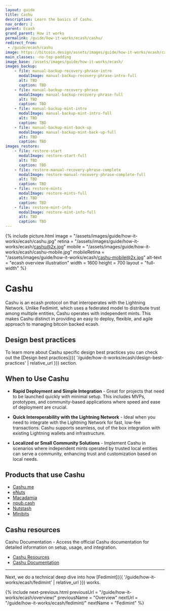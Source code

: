 ```yaml
---
layout: guide
title: Cashu
description: Learn the basics of Cashu.
nav_order: 2
parent: Ecash
grand_parent: How it works
permalink: /guide/how-it-works/ecash/cashu/
redirect_from:
 - /guide/ecash/cashu
image: https://bitcoin.design/assets/images/guide/how-it-works/ecash/cashu.jpg
main_classes: -no-top-padding
image_base: /assets/images/guide/how-it-works/ecash/
images_backup:
    - file: manual-backup-recovery-phrase-intro
      modalImage: manual-backup-recovery-phrase-intro-full
      alt: TBD
      caption: TBD
    - file: manual-backup-recovery-phrase
      modalImage: manual-backup-recovery-phrase-full
      alt: TBD
      caption: TBD
    - file: manual-backup-mint-intro
      modalImage: manual-backup-mint-intro-full
      alt: TBD
      caption: TBD
    - file: manual-backup-mint-back-up
      modalImage: manual-backup-mint-back-up-full
      alt: TBD
      caption: TBD
images_restore:
    - file: restore-start
      modalImage: restore-start-full
      alt: TBD
      caption: TBD
    - file: restore-manual-recovery-phrase-complete
      modalImage: restore-manual-recovery-phrase-complete-full
      alt: TBD
      caption: TBD
    - file: restore-mints
      modalImage: restore-mints-full
      alt: TBD
      caption: TBD
    - file: restore-mint-info
      modalImage: restore-mint-info-full
      alt: TBD
      caption: TBD
---
```


<!--

Editor's notes

Explains generally how Cashu works.

Illustration sources

TBD

-->

{% include picture.html
   image = "/assets/images/guide/how-it-works/ecash/cashu.jpg"
   retina = "/assets/images/guide/how-it-works/ecash/cashu@2x.jpg"
   mobile = "/assets/images/guide/how-it-works/ecash/cashu-mobile.jpg"
   mobileRetina = "/assets/images/guide/how-it-works/ecash/cashu-mobile@2x.jpg"
   alt-text = "ecash overview illustration"
   width = 1600
   height = 700
   layout = "full-width"
%}

# Cashu
Cashu is an ecash protocol on that interoperates with the Lightning Network. Unlike Fedimint, which uses a federated model to distribute trust among multiple entities, Cashu operates with independent mints. This makes Cashu distinct in providing an easy to deploy, flexible, and agile approach to managing bitcoin backed ecash.

## Design best practices
To learn more about Cashu specific design best practices you can check out the [Design best practices]({{ '/guide/how-it-works/ecash/design-best-practices' | relative_url }}) section.

## When to Use Cashu

* **Rapid Deployment and Simple Integration** - Great for projects that need to be launched quickly with minimal setup. This includes MVPs, prototypes, and community-based applications where speed and ease of deployment are crucial.

* **Quick Interoperability with the Lightning Network** - Ideal when you need to integrate with the Lightning Network for fast, low-fee transactions. Cashu supports seamless, out of the box integration with existing Lightning wallets and infrastructure.

* **Localized or Small Community Solutions** - Implement Cashu in scenarios where independent mints operated by trusted local entities can serve a community, enhancing trust and customization based on local needs.

## Products that use Cashu
- [Cashu.me](https://wallet.cashu.me/)
- [eNuts](https://www.enuts.cash/)
- [Macadamia](https://macadamia.cash/)
- [npub.cash](https://npub.cash/)
- [Nutstash](https://nutstash.app/)
- [Minibits](https://www.minibits.cash/)

## Cashu resources
Cashu Documentation - Access the official Cashu documentation for detailed information on setup, usage, and integration.
- [Cashu Resources](https://cashu.space/)
- [Cashu Documentation](https://docs.cashu.space/)

---

Next, we do a technical deep dive into how [Fedimint]({{ '/guide/how-it-works/ecash/fedimint' | relative_url }}) works.

{% include next-previous.html
   previousUrl = "/guide/how-it-works/ecash/overview/"
   previousName = "Overview"
   nextUrl = "/guide/how-it-works/ecash/fedimint/"
   nextName = "Fedimint"
%}
